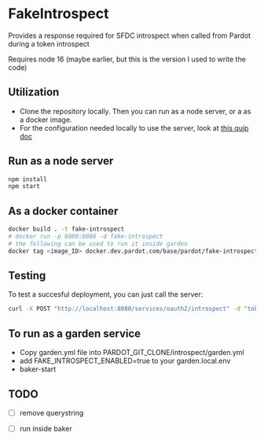 # FakeIntrospect

Provides a response required for SFDC introspect when called from Pardot during a token introspect

Requires node 16 (maybe earlier, but this is the version I used to write the code)

## Utilization

- Clone the repository locally. Then you can run as a node server, or a as a docker image. 
- For the configuration needed locally to use the server, look at [this quip doc](https://salesforce.quip.com/e16wAOD5ZsZz)
  
## Run as a node server

```bash
npm install
npm start
```
  
## As a docker container

```bash
docker build . -t fake-introspect
# docker run -p 8080:8080 -d fake-introspect
# the following can be used to run it inside garden
docker tag <image_ID> docker.dev.pardot.com/base/pardot/fake-introspect/app:latest
```

## Testing

To test a succesful deployment, you can just call the server:

```bash
curl -X POST "http://localhost:8080/services/oauth2/introspect" -d "token=CustomToken3"
```

## To run as a garden service
- Copy garden.yml file into PARDOT_GIT_CLONE/introspect/garden.yml
- add FAKE_INTROSPECT_ENABLED=true to your garden.local.env
- baker-start

## TODO

- [ ] remove querystring
- [ ] run inside baker

